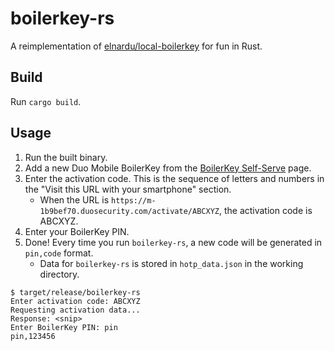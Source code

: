 # boilerkey-rs

A reimplementation of [elnardu/local-boilerkey](https://github.com/elnardu/local-boilerkey)
for fun in Rust.

## Build

Run `cargo build`.

## Usage

1. Run the built binary.
2. Add a new Duo Mobile BoilerKey from the
   [BoilerKey Self-Serve](https://www.purdue.edu/apps/account/flows/BoilerKey) page.
3. Enter the activation code. This is the sequence of letters and numbers in the
   "Visit this URL with your smartphone" section.
    * When the URL is `https://m-1b9bef70.duosecurity.com/activate/ABCXYZ`, the
      activation code is ABCXYZ.
4. Enter your BoilerKey PIN.
5. Done! Every time you run `boilerkey-rs`, a new code will be generated in `pin,code`
   format.
    * Data for `boilerkey-rs` is stored in `hotp_data.json` in the working directory.

```console
$ target/release/boilerkey-rs
Enter activation code: ABCXYZ
Requesting activation data...
Response: <snip>
Enter BoilerKey PIN: pin
pin,123456
```
